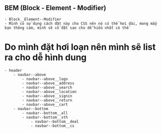 ## BEM (Block - Element - Modifier)
    - Block__Element--Modifier
    - Mình có sử dụng cách đặt này cho CSS nên nó có thể hơi dài, mong mấy bạn thông cảm, mình sẽ cố đặt sao cho dễ hiểu nhất có thể

# Do mình đặt hơi loạn nên mình sẽ list ra cho dễ hình dung
    - header
        - navbar--above
            - navbar--above__logo
            - navbar--above__address
            - navbar--above__search
            - navbar--above__location
            - navbar--above__signin
            - navbar--above__return
            - navbar--above__cart
        - navbar--bottom
            - navbar--bottom__all
            - navbar--bottom__sth 
                - navbar--bottom__deal
                - navbar--bottom__cs